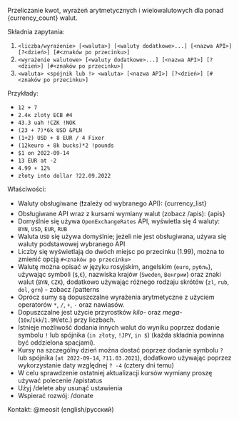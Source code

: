 Przeliczanie kwot, wyrażeń arytmetycznych i wielowalutowych dla ponad {currency_count} walut.

Składnia zapytania:
1) `<liczba/wyrażenie> [<waluta>] [<waluty dodatkowe>...] [<nazwa API>] [?<dzień>] [#<znaków po przecinku>]`
2) `<wyrażenie walutowe> [<waluty dodatkowe>...] [<nazwa API>] [?<dzień>] [#<znaków po przecinku>]`
3) `<waluta> <spójnik lub !> <waluta> [<nazwa API>] [?<dzień>] [#<znaków po przecinku>]`

Przykłady:
- `12 + 7`
- `2.4к zloty ECB #4`
- `43.3 uah !CZK !NOK`
- `(23 + 7)*6k USD &PLN`
- `(1+2) USD + 8 EUR / 4 Fixer`
- `(12keuro + 8k bucks)*2 !pounds`
- `$1 on 2022-09-14`
- `13 EUR at -2`
- `4.99 + 12%`
- `złoty into dollar ?22.09.2022`

Właściwości:
- Waluty obsługiwane (❗zależy od wybranego API): {currency_list}
- Obsługiwane API wraz z kursami wymiany walut (zobacz /apis): {apis}
- Domyślnie się używa `OpenExchangeRates` API, wyświetla się 4 waluty: `BYN`, `USD`, `EUR`, `RUB`
- Waluta `USD` się używa domyślnie; jeżeli nie jest obsługiwana, używa się waluty podstawowej wybranego API 
- Liczby się wyświetlają do dwóch miejsc po przecinku (1.99), można to zmienić opcją `#<znaków po przecinku>`  
- Walutę można opisać w języku rosyjskim, angelskim (`euro`, `рубль`), używając symboli (`$`,`€`), nazwiska krajów (`Sweden`, `Венгрии`) oraz znaki walut (`BYN`, `CZK`), dodatkowo używając różnego rodzaju skrótów (`zl`, `rub`, `dol`, `grn`) - zobacz /patterns
- Oprócz sumy są dopuszczalne wyrażenia arytmetyczne z użyciem operatorów `*`, `/`, `+`, `-` oraz nawiasów.
- Dopuszczalne jest użycie przyrostków _kilo-_ oraz _mega-_ (`10к`/`1kk`/`1.9M`/etc.) przy liczbach.
- Istnieje możliwość dodania innych walut do wyniku poprzez dodanie symbolu `!` lub spójnika (`in złoty`, `!JPY`, `in $`) (każda składnia powinna być oddzielona spacjami).
- Kursy na szczególny dzień można dostać poprzez dodanie symbolu `?` lub spójnika (`at 2022-09-14`, `?11.03.2021`), dodatkowo używając poprzez wykorzystanie daty względnej `? -4` (cztery dni temu)
- W celu sprawdzenie ostatniej aktualizacji kursów wymiany proszę używać polecenie /apistatus
- Użyj /delete aby usunąć ustawienia
- Wspierać rozwój: /donate

Kontakt: @meosit (english/русский)
